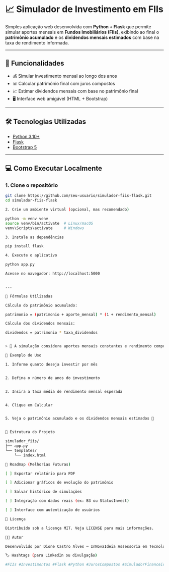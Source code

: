 # 📈 Simulador de Investimento em FIIs

Simples aplicação web desenvolvida com **Python + Flask** que permite simular aportes mensais em **Fundos Imobiliários (FIIs)**, exibindo ao final o **patrimônio acumulado** e os **dividendos mensais estimados** com base na taxa de rendimento informada.

---

## 🚀 Funcionalidades

- 💰 Simular investimento mensal ao longo dos anos
- 📊 Calcular patrimônio final com juros compostos
- 📈 Estimar dividendos mensais com base no patrimônio final
- 🖥️ Interface web amigável (HTML + Bootstrap)

---

## 🛠️ Tecnologias Utilizadas

- [Python 3.10+](https://www.python.org/)
- [Flask](https://flask.palletsprojects.com/)
- [Bootstrap 5](https://getbootstrap.com/)

---

## 💻 Como Executar Localmente

### 1. Clone o repositório

```bash
git clone https://github.com/seu-usuario/simulador-fiis-flask.git
cd simulador-fiis-flask

2. Crie um ambiente virtual (opcional, mas recomendado)

python -m venv venv
source venv/bin/activate  # Linux/macOS
venv\Scripts\activate     # Windows

3. Instale as dependências

pip install flask

4. Execute o aplicativo

python app.py

Acesse no navegador: http://localhost:5000


---

🧮 Fórmulas Utilizadas

Cálculo do patrimônio acumulado:

patrimonio = (patrimonio + aporte_mensal) * (1 + rendimento_mensal)

Cálculo dos dividendos mensais:

dividendos = patrimonio * taxa_dividendos


> 🔁 A simulação considera aportes mensais constantes e rendimento composto.

📌 Exemplo de Uso

1. Informe quanto deseja investir por mês


2. Defina o número de anos do investimento


3. Insira a taxa média de rendimento mensal esperada


4. Clique em Calcular


5. Veja o patrimônio acumulado e os dividendos mensais estimados 💸


📂 Estrutura do Projeto

simulador_fiis/
├── app.py
└── templates/
    └── index.html

📅 Roadmap (Melhorias Futuras)

[ ] Exportar relatório para PDF

[ ] Adicionar gráficos de evolução do patrimônio

[ ] Salvar histórico de simulações

[ ] Integração com dados reais (ex: B3 ou StatusInvest)

[ ] Interface com autenticação de usuários

📃 Licença

Distribuído sob a licença MIT. Veja LICENSE para mais informações.

👨‍💻 Autor

Desenvolvido por Dione Castro Alves — InNovaIdeia Assessoria em Tecnologia

🏷️ Hashtags (para LinkedIn ou divulgação)

#FIIs #Investimentos #Flask #Python #JurosCompostos #SimuladorFinanceiro #Inovação #FinançasPessoais #InNovaIdeia #OpenSource



